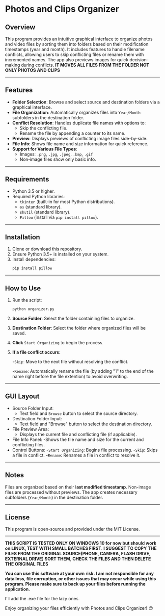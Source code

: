 # Photos and Clips Organizer

## Overview

This program provides an intuitive graphical interface to organize photos and video files by sorting them into folders based on their modification timestamps (year and month). It includes features to handle filename conflicts, allowing users to skip conflicting files or rename them with incremented names. The app also previews images for quick decision-making during conflicts. **IT MOVES ALL FILES FROM THE FOLDER NOT ONLY PHOTOS AND CLIPS**

---

## Features

- **Folder Selection**: Browse and select source and destination folders via a graphical interface.
- **File Organization**: Automatically organizes files into `Year/Month` subfolders in the destination folder.
- **Conflict Resolution**: Handles duplicate file names with options to:
  - Skip the conflicting file.
  - Rename the file by appending a counter to its name.
- **Preview**: Displays previews of conflicting image files side-by-side.
- **File Info**: Shows file name and size information for quick reference.
- **Support for Various File Types**:
  - Images: `.png`, `.jpg`, `.jpeg`, `.bmp`, `.gif`
  - Non-image files show only basic info.

---

## Requirements

- Python 3.5 or higher.
- Required Python libraries:
  - `tkinter` (built-in for most Python distributions).
  - `os` (standard library).
  - `shutil` (standard library).
  - `Pillow` (install via `pip install pillow`).

---

## Installation

1. Clone or download this repository.
2. Ensure Python 3.5+ is installed on your system.
3. Install dependencies:
   ```bash
   pip install pillow

---


## How to Use
1. Run the script:
   ```bash
   python organizer.py
   ```

2. **Source Folder**: Select the folder containing files to organize.
3. **Destination Folder**: Select the folder where organized files will be saved.
4. **Click** `Start Organizing` to begin the process.
5. **If a file conflict occurs**:
   
     -`Skip`: Move to the next file without resolving the conflict.
   
     -`Rename`: Automatically rename the file (by adding "1" to the end of the name right before the file extention) to avoid overwriting.

---

## GUI Layout
- Source Folder Input:
     - Text field and `Browse` button to select the source directory.
- Destination Folder Input:
     - Text field and "Browse" button to select the destination directory.
- File Preview Area:
     - Displays the current file and conflicting file (if applicable).
- File Info Panel:
     -Shows the file name and size for the current and conflicting files.
- Control Buttons:
     -`Start Organizing`: Begins file processing.
     -`Skip`: Skips a file in conflict.
     -`Rename`: Renames a file in conflict to resolve it.
  
---

## Notes
Files are organized based on their **last modified timestamp**.
Non-image files are processed without previews.
The app creates necessary subfolders (`Year/Month`) in the destination folder.

---

## License
This program is open-source and provided under the MIT License.

---

**THIS SCRIPT IS TESTED ONLY ON WINDOWS 10 for now but should work on LINUX, TEST WITH SMALL BATCHES FIRST. I SUGGEST TO COPY THE FILES FROM THE ORIGINAL SOURCE(PHONE, CAMERA, FLASH DRIVE, EXTERNAL DRIVE) SORT THEM, CHECK THE FILES AND THEN DELETE THE ORIGINAL FILES**

**You can use this software at your own risk. I am not responsible for any data loss, file corruption, or other issues that may occur while using this program. Please make sure to back up your files before running the application.**

I'll add the .exe file for the lazy ones.

Enjoy organizing your files efficiently with Photos and Clips Organizer! 😊
